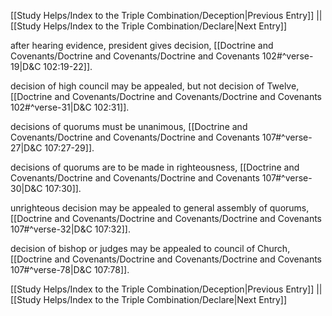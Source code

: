 [[Study Helps/Index to the Triple Combination/Deception|Previous Entry]]  ||  [[Study Helps/Index to the Triple Combination/Declare|Next Entry]]

 after hearing evidence, president gives decision, [[Doctrine and Covenants/Doctrine and Covenants/Doctrine and Covenants 102#^verse-19|D&C 102:19-22]].

 decision of high council may be appealed, but not decision of Twelve, [[Doctrine and Covenants/Doctrine and Covenants/Doctrine and Covenants 102#^verse-31|D&C 102:31]].

 decisions of quorums must be unanimous, [[Doctrine and Covenants/Doctrine and Covenants/Doctrine and Covenants 107#^verse-27|D&C 107:27-29]].

 decisions of quorums are to be made in righteousness, [[Doctrine and Covenants/Doctrine and Covenants/Doctrine and Covenants 107#^verse-30|D&C 107:30]].

 unrighteous decision may be appealed to general assembly of quorums, [[Doctrine and Covenants/Doctrine and Covenants/Doctrine and Covenants 107#^verse-32|D&C 107:32]].

 decision of bishop or judges may be appealed to council of Church, [[Doctrine and Covenants/Doctrine and Covenants/Doctrine and Covenants 107#^verse-78|D&C 107:78]].

[[Study Helps/Index to the Triple Combination/Deception|Previous Entry]]  ||  [[Study Helps/Index to the Triple Combination/Declare|Next Entry]]